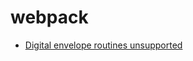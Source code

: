 # webpack

- [Digital envelope routines unsupported](https://stackoverflow.com/questions/69692842/error-message-error0308010cdigital-envelope-routinesunsupported)

